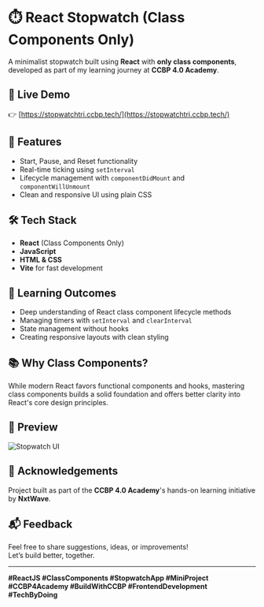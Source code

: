 # ⏱️ React Stopwatch (Class Components Only)

A minimalist stopwatch built using **React** with **only class components**, developed as part of my learning journey at **CCBP 4.0 Academy**.

## 🚀 Live Demo  
👉 [https://stopwatchtri.ccbp.tech/](https://stopwatchtri.ccbp.tech/)

## 📌 Features
- Start, Pause, and Reset functionality
- Real-time ticking using `setInterval`
- Lifecycle management with `componentDidMount` and `componentWillUnmount`
- Clean and responsive UI using plain CSS

## 🛠️ Tech Stack
- **React** (Class Components Only)
- **JavaScript**
- **HTML & CSS**
- **Vite** for fast development

## 🎯 Learning Outcomes
- Deep understanding of React class component lifecycle methods
- Managing timers with `setInterval` and `clearInterval`
- State management without hooks
- Creating responsive layouts with clean styling

## 📚 Why Class Components?
While modern React favors functional components and hooks, mastering class components builds a solid foundation and offers better clarity into React's core design principles.

## 📸 Preview  
![Stopwatch UI](preview.png) <!-- Optional: Add a screenshot of the project -->

## 🤝 Acknowledgements
Project built as part of the **CCBP 4.0 Academy**'s hands-on learning initiative by **NxtWave**.

## 📬 Feedback
Feel free to share suggestions, ideas, or improvements!  
Let’s build better, together.

---

**#ReactJS #ClassComponents #StopwatchApp #MiniProject #CCBP4Academy #BuildWithCCBP #FrontendDevelopment #TechByDoing**

